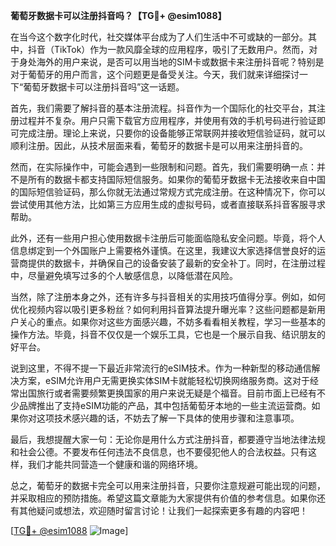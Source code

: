 **葡萄牙数据卡可以注册抖音吗？【TG💪+ @esim1088】**

在当今这个数字化时代，社交媒体平台成为了人们生活中不可或缺的一部分。其中，抖音（TikTok）作为一款风靡全球的应用程序，吸引了无数用户。然而，对于身处海外的用户来说，是否可以用当地的SIM卡或数据卡来注册抖音呢？特别是对于葡萄牙的用户而言，这个问题更是备受关注。今天，我们就来详细探讨一下“葡萄牙数据卡可以注册抖音吗”这一话题。

首先，我们需要了解抖音的基本注册流程。抖音作为一个国际化的社交平台，其注册过程并不复杂。用户只需下载官方应用程序，并使用有效的手机号码进行验证即可完成注册。理论上来说，只要你的设备能够正常联网并接收短信验证码，就可以顺利注册。因此，从技术层面来看，葡萄牙的数据卡是可以用来注册抖音的。

然而，在实际操作中，可能会遇到一些限制和问题。首先，我们需要明确一点：并不是所有的数据卡都支持国际短信服务。如果你的葡萄牙数据卡无法接收来自中国的国际短信验证码，那么你就无法通过常规方式完成注册。在这种情况下，你可以尝试使用其他方法，比如第三方应用生成的虚拟号码，或者直接联系抖音客服寻求帮助。

此外，还有一些用户担心使用数据卡注册后可能面临隐私安全问题。毕竟，将个人信息绑定到一个外国账户上需要格外谨慎。在这里，我建议大家选择信誉良好的运营商提供的数据卡，并确保自己的设备安装了最新的安全补丁。同时，在注册过程中，尽量避免填写过多的个人敏感信息，以降低潜在风险。

当然，除了注册本身之外，还有许多与抖音相关的实用技巧值得分享。例如，如何优化视频内容以吸引更多粉丝？如何利用抖音算法提升曝光率？这些问题都是新用户关心的重点。如果你对这些方面感兴趣，不妨多看看相关教程，学习一些基本的操作方法。毕竟，抖音不仅仅是一个娱乐工具，它也是一个展示自我、结识朋友的好平台。

说到这里，不得不提一下最近非常流行的eSIM技术。作为一种新型的移动通信解决方案，eSIM允许用户无需更换实体SIM卡就能轻松切换网络服务商。这对于经常出国旅行或者需要频繁更换国家的用户来说无疑是个福音。目前市面上已经有不少品牌推出了支持eSIM功能的产品，其中包括葡萄牙本地的一些主流运营商。如果你对这项技术感兴趣的话，不妨去了解一下具体的使用步骤和注意事项。

最后，我想提醒大家一句：无论你是用什么方式注册抖音，都要遵守当地法律法规和社会公德。不要发布任何违法不良信息，也不要侵犯他人的合法权益。只有这样，我们才能共同营造一个健康和谐的网络环境。

总之，葡萄牙的数据卡完全可以用来注册抖音，只要你注意规避可能出现的问题，并采取相应的预防措施。希望这篇文章能为大家提供有价值的参考信息。如果你还有其他疑问或想法，欢迎随时留言讨论！让我们一起探索更多有趣的内容吧！

[[TG💪+ @esim1088](https://t.me/s/esim1088) ![Image](https://i.postimg.cc/4NQfJmqS/Snipaste-2025-05-13-00-14-12.png)]